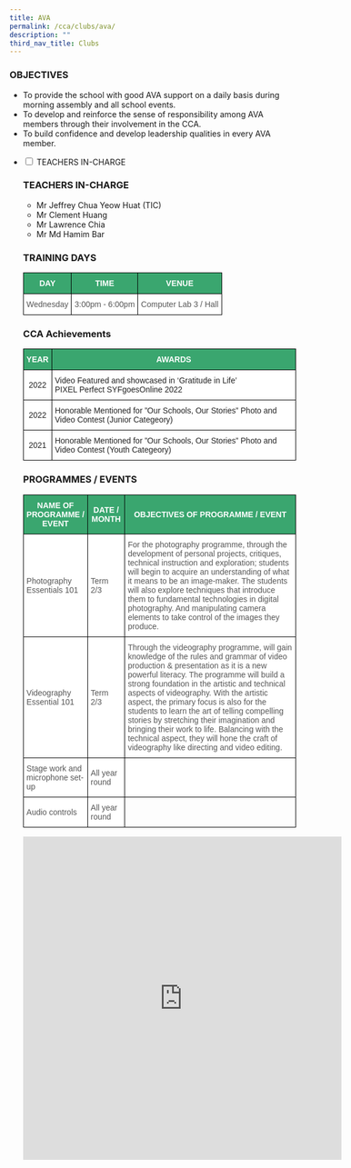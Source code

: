 ```yaml
---
title: AVA
permalink: /cca/clubs/ava/
description: ""
third_nav_title: Clubs
---
```

### OBJECTIVES

*   To provide the school with good AVA support on a daily basis during morning assembly and all school events.&nbsp;
*   To develop and reinforce the sense of responsibility among AVA members through their involvement in the CCA.&nbsp;
*   To build confidence and develop leadership qualities in every AVA member.  
    
<ul class="jekyllcodex_accordion">
<li><input id="accordion1" type="checkbox" /> <label for="accordion1">TEACHERS IN-CHARGE</label>
<div>

### TEACHERS IN-CHARGE

*   Mr Jeffrey Chua Yeow Huat (TIC)  
*   Mr Clement Huang
*   Mr Lawrence Chia  
*   Mr Md Hamim Bar 
    
</div>
</li>

### TRAINING DAYS

<style type="text/css">
.tg  {border-collapse:collapse;border-spacing:0;}
.tg td{border-color:black;border-style:solid;border-width:1px;font-family:Arial, sans-serif;font-size:14px;
  overflow:hidden;padding:10px 5px;word-break:normal;}
.tg th{border-color:black;border-style:solid;border-width:1px;font-family:Arial, sans-serif;font-size:14px;
  font-weight:normal;overflow:hidden;padding:10px 5px;word-break:normal;}
.tg .tg-k0s0{background-color:#3AA66F;color:#FFF;font-weight:bold;text-align:center;vertical-align:middle}
.tg .tg-mwz3{background-color:#FFF;color:#565656;text-align:left;vertical-align:middle}
</style>
<table class="tg">
<thead>
  <tr>
    <th class="tg-k0s0"><span style="color:#FFF;background-color:#3AA66F">DAY</span></th>
    <th class="tg-k0s0"><span style="color:#FFF;background-color:#3AA66F">TIME</span></th>
    <th class="tg-k0s0"><span style="color:#FFF;background-color:#3AA66F">VENUE</span></th>
  </tr>
</thead>
<tbody>
  <tr>
    <td class="tg-mwz3"><span style="color:#565656">Wednesday</span></td>
    <td class="tg-mwz3"><span style="color:#565656">3:00pm - 6:00pm</span></td>
    <td class="tg-mwz3"><span style="color:#565656">Computer Lab 3 / Hall</span></td>
  </tr>
</tbody>
</table>

### CCA Achievements

<style type="text/css">
.tg  {border-collapse:collapse;border-spacing:0;}
.tg td{border-color:black;border-style:solid;border-width:1px;font-family:Arial, sans-serif;font-size:14px;
  overflow:hidden;padding:10px 5px;word-break:normal;}
.tg th{border-color:black;border-style:solid;border-width:1px;font-family:Arial, sans-serif;font-size:14px;
  font-weight:normal;overflow:hidden;padding:10px 5px;word-break:normal;}
.tg .tg-k0s0{background-color:#3AA66F;color:#FFF;font-weight:bold;text-align:center;vertical-align:middle}
.tg .tg-a3j2{background-color:#FFF;color:#222;text-align:center;vertical-align:middle}
.tg .tg-tsok{background-color:#FFF;color:#222;text-align:left;vertical-align:top}
</style>
<table class="tg">
<thead>
  <tr>
    <th class="tg-k0s0"><span style="color:#FFF;background-color:#3AA66F">YEAR</span></th>
    <th class="tg-k0s0"><span style="color:#FFF;background-color:#3AA66F">AWARDS</span></th>
  </tr>
</thead>
<tbody>
	<tr>
    <td class="tg-a3j2"><span style="color:#222;background-color:#FFF">2022</span>    </td>
    <td class="tg-tsok"><span style="color:#222;background-color:#FFF">Video Featured and showcased in ‘Gratitude in Life’ <br>PIXEL Perfect SYFgoesOnline 2022</span></td>
  </tr>
	<tr>
    <td class="tg-a3j2"><span style="color:#222;background-color:#FFF">2022</span>    </td>
    <td class="tg-tsok"><span style="color:#222;background-color:#FFF">Honorable Mentioned for ”Our Schools, Our Stories” Photo and Video Contest (Junior Categeory)</span></td>
  </tr>
  <tr>
    <td class="tg-a3j2"><span style="color:#222;background-color:#FFF">2021</span>    </td>
    <td class="tg-tsok"><span style="color:#222;background-color:#FFF">Honorable Mentioned for ”Our Schools, Our Stories” Photo and Video Contest (Youth Categeory)</span></td>
  </tr>
</tbody>
</table>

### PROGRAMMES / EVENTS

<style type="text/css">
.tg  {border-collapse:collapse;border-spacing:0;}
.tg td{border-color:black;border-style:solid;border-width:1px;font-family:Arial, sans-serif;font-size:14px;
  overflow:hidden;padding:10px 5px;word-break:normal;}
.tg th{border-color:black;border-style:solid;border-width:1px;font-family:Arial, sans-serif;font-size:14px;
  font-weight:normal;overflow:hidden;padding:10px 5px;word-break:normal;}
.tg .tg-k0s0{background-color:#3AA66F;color:#FFF;font-weight:bold;text-align:center;vertical-align:middle}
.tg .tg-mwz3{background-color:#FFF;color:#565656;text-align:left;vertical-align:middle}
.tg .tg-njgx{background-color:#FFF;color:#565656;text-align:left;vertical-align:top}
.tg .tg-0lax{text-align:left;vertical-align:top}
</style>
<table class="tg">
<thead>
  <tr>
    <th class="tg-k0s0"><span style="color:#FFF;background-color:#3AA66F">NAME OF PROGRAMME / EVENT</span></th>
    <th class="tg-k0s0"><span style="color:#FFF;background-color:#3AA66F">DATE / MONTH</span></th>
    <th class="tg-k0s0"><span style="color:#FFF;background-color:#3AA66F">OBJECTIVES OF PROGRAMME / EVENT</span></th>
  </tr>
</thead>
<tbody>
  <tr>
    <td class="tg-mwz3"><span style="color:#565656">Photography Essentials 101 </span></td>
    <td class="tg-mwz3"><span style="color:#565656">Term 2/3</span></td>
    <td class="tg-mwz3"><span style="color:#565656">For the photography programme, through the development of personal projects, critiques, technical instruction and exploration; students will begin to acquire an understanding of what it means to be an image-maker.  The students will also explore techniques that introduce them to fundamental technologies in digital photography.  And manipulating camera elements to take control of the images they produce.</span> <br></td>
  </tr>
  <tr>
    <td class="tg-mwz3"><span style="color:#565656">Videography Essential 101</span></td>
    <td class="tg-mwz3"><span style="color:#565656">Term 2/3</span></td>
    <td class="tg-njgx"><span style="color:#565656">Through the videography programme, will gain knowledge of the rules and grammar of video production &amp; presentation as it is a new powerful literacy. The programme will build a strong foundation in the artistic and technical aspects of videography. With the artistic aspect, the primary focus is also for the students to learn the art of telling compelling stories by stretching their imagination and bringing their work to life.  Balancing with the technical aspect, they will hone the craft of videography like directing and video editing.</span><br></td>
  </tr>
  <tr>
    <td class="tg-mwz3"><span style="color:#565656">Stage work and microphone set-up</span></td>
    <td class="tg-mwz3"><span style="color:#565656">All year round</span></td>
    <td class="tg-mwz3"></td>
  </tr>
  <tr>
    <td class="tg-mwz3"><span style="color:#565656">Audio controls</span></td>
    <td class="tg-mwz3"><span style="color:#565656">All year round</span></td>
    <td class="tg-0lax"></td>
  </tr>
</tbody>
</table>

<iframe allowfullscreen="true" height="569" width="560" frameborder="0" src="https://docs.google.com/presentation/d/e/2PACX-1vTyaTCLRRgfGU0Ug0nADrxdVB_4nHQBkUQC9F5z1XbcFtgSJtJ2fQg2w6kC71aUOeYhYEkNKV21KDwP/embed?start=true&amp;loop=true&amp;delayms=3000"></iframe>
